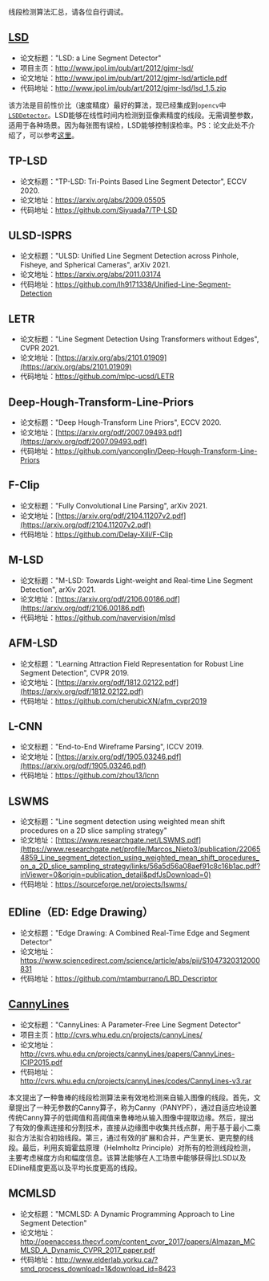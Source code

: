 线段检测算法汇总，请各位自行调试。

## [LSD](http://www.ipol.im/pub/art/2012/gjmr-lsd/)

- 论文标题："LSD: a Line Segment Detector"
- 项目主页：http://www.ipol.im/pub/art/2012/gjmr-lsd/
- 论文地址：http://www.ipol.im/pub/art/2012/gjmr-lsd/article.pdf
- 代码地址：http://www.ipol.im/pub/art/2012/gjmr-lsd/lsd_1.5.zip

该方法是目前性价比（速度精度）最好的算法，现已经集成到`opencv`中[`LSDDetector`](https://docs.opencv.org/master/d1/dbd/classcv_1_1line__descriptor_1_1LSDDetector.html)。LSD能够在线性时间内检测到亚像素精度的线段。无需调整参数，适用于各种场景。因为每张图有误检，LSD能够控制误检率。PS：论文此处不介绍了，可以参考[这里](https://blog.csdn.net/chishuideyu/article/details/78081643?locationNum=9&fps=1)。

## TP-LSD

- 论文标题："TP-LSD: Tri-Points Based Line Segment Detector", ECCV 2020.
- 论文地址：https://arxiv.org/abs/2009.05505
- 代码地址：https://github.com/Siyuada7/TP-LSD


## ULSD-ISPRS

- 论文标题："ULSD: Unified Line Segment Detection across Pinhole, Fisheye, and Spherical Cameras",  arXiv 2021.
- 论文地址：https://arxiv.org/abs/2011.03174
- 代码地址：https://github.com/lh9171338/Unified-Line-Segment-Detection

## LETR

- 论文标题："Line Segment Detection Using Transformers without Edges",  CVPR 2021.
- 论文地址：[https://arxiv.org/abs/2101.01909](https://arxiv.org/abs/2101.01909)
- 代码地址：https://github.com/mlpc-ucsd/LETR


## Deep-Hough-Transform-Line-Priors

- 论文标题："Deep Hough-Transform Line Priors",  ECCV 2020.
- 论文地址：[https://arxiv.org/pdf/2007.09493.pdf](https://arxiv.org/pdf/2007.09493.pdf)
- 代码地址：https://github.com/yanconglin/Deep-Hough-Transform-Line-Priors


## F-Clip

- 论文标题："Fully Convolutional Line Parsing",  arXiv 2021.
- 论文地址：[https://arxiv.org/pdf/2104.11207v2.pdf](https://arxiv.org/pdf/2104.11207v2.pdf)
- 代码地址：https://github.com/Delay-Xili/F-Clip


## M-LSD

- 论文标题："M-LSD: Towards Light-weight and Real-time Line Segment Detection",  arXiv 2021.
- 论文地址：[https://arxiv.org/pdf/2106.00186.pdf](https://arxiv.org/pdf/2106.00186.pdf)
- 代码地址：https://github.com/navervision/mlsd


## AFM-LSD

- 论文标题："Learning Attraction Field Representation for Robust Line Segment Detection",  CVPR 2019.
- 论文地址：[https://arxiv.org/pdf/1812.02122.pdf](https://arxiv.org/pdf/1812.02122.pdf)
- 代码地址：https://github.com/cherubicXN/afm_cvpr2019


## L-CNN

- 论文标题："End-to-End Wireframe Parsing",  ICCV 2019.
- 论文地址：[https://arxiv.org/pdf/1905.03246.pdf](https://arxiv.org/pdf/1905.03246.pdf)
- 代码地址：https://github.com/zhou13/lcnn


## LSWMS

- 论文标题："Line segment detection using weighted mean shift procedures on a 2D slice sampling strategy"
- 论文地址：[https://www.researchgate.net/LSWMS.pdf](https://www.researchgate.net/profile/Marcos_Nieto3/publication/220654859_Line_segment_detection_using_weighted_mean_shift_procedures_on_a_2D_slice_sampling_strategy/links/56a5d56a08aef91c8c16b1ac.pdf?inViewer=0&origin=publication_detail&pdfJsDownload=0)
- 代码地址：https://sourceforge.net/projects/lswms/

## EDline（ED: Edge Drawing）
- 论文标题："Edge Drawing: A Combined Real-Time Edge and Segment Detector"
- 论文地址：https://www.sciencedirect.com/science/article/abs/pii/S1047320312000831
- 代码地址：https://github.com/mtamburrano/LBD_Descriptor

## [CannyLines](http://cvrs.whu.edu.cn/projects/cannyLines/)

- 论文标题："CannyLines: A Parameter-Free Line Segment Detector"
- 项目主页：http://cvrs.whu.edu.cn/projects/cannyLines/
- 论文地址：http://cvrs.whu.edu.cn/projects/cannyLines/papers/CannyLines-ICIP2015.pdf
- 代码地址：http://cvrs.whu.edu.cn/projects/cannyLines/codes/CannyLines-v3.rar

本文提出了一种鲁棒的线段检测算法来有效地检测来自输入图像的线段。首先，文章提出了一种无参数的Canny算子，称为Canny（PANYPF），通过自适应地设置传统Canny算子的低阈值和高阈值来鲁棒地从输入图像中提取边缘。然后，提出了有效的像素连接和分割技术，直接从边缘图中收集共线点群，用于基于最小二乘拟合方法拟合初始线段。第三，通过有效的扩展和合并，产生更长、更完整的线段。最后，利用亥姆霍兹原理（Helmholtz Principle）对所有的检测线段检测，主要考虑梯度方向和幅度信息。该算法能够在人工场景中能够获得比LSD以及EDline精度更高以及平均长度更高的线段。

## MCMLSD

- 论文标题："MCMLSD: A Dynamic Programming Approach to Line Segment Detection"
- 论文地址：http://openaccess.thecvf.com/content_cvpr_2017/papers/Almazan_MCMLSD_A_Dynamic_CVPR_2017_paper.pdf
- 代码地址：http://www.elderlab.yorku.ca/?smd_process_download=1&download_id=8423
